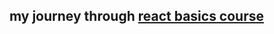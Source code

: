 ## my journey through <strong><a href="https://app.pluralsight.com/library/courses/react-js-getting-started/table-of-contents">react basics course</a></strong>
